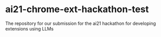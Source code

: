 # ai21-chrome-ext-hackathon-test
The repository for our submission for the ai21 hackathon for developing extensions using LLMs
